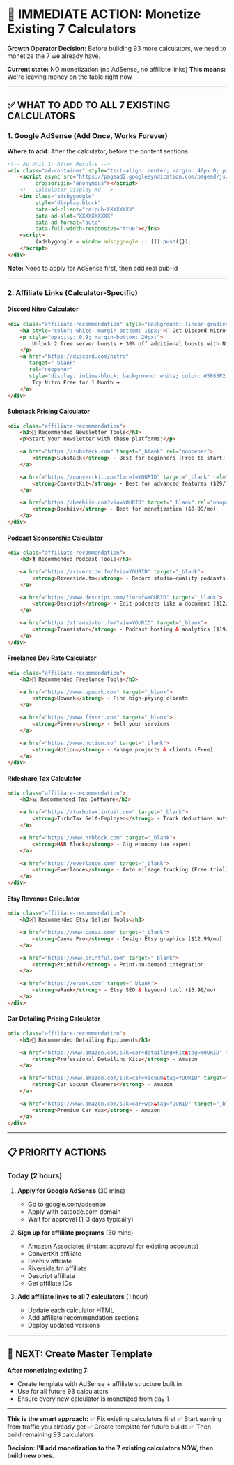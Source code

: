 # 🚀 IMMEDIATE ACTION: Monetize Existing 7 Calculators

**Growth Operator Decision:** Before building 93 more calculators, we need to monetize the 7 we already have.

**Current state:** NO monetization (no AdSense, no affiliate links)
**This means:** We're leaving money on the table right now

---

## ✅ WHAT TO ADD TO ALL 7 EXISTING CALCULATORS

### 1. Google AdSense (Add Once, Works Forever)

**Where to add:** After the calculator, before the content sections

```html
<!-- Ad Unit 1: After Results -->
<div class="ad-container" style="text-align: center; margin: 40px 0; padding: 20px; background: #f8f9fa; border-radius: 12px;">
    <script async src="https://pagead2.googlesyndication.com/pagead/js/adsbygoogle.js?client=ca-pub-XXXXXXXX"
         crossorigin="anonymous"></script>
    <!-- Calculator Display Ad -->
    <ins class="adsbygoogle"
         style="display:block"
         data-ad-client="ca-pub-XXXXXXXX"
         data-ad-slot="XXXXXXXXXX"
         data-ad-format="auto"
         data-full-width-responsive="true"></ins>
    <script>
         (adsbygoogle = window.adsbygoogle || []).push({});
    </script>
</div>
```

**Note:** Need to apply for AdSense first, then add real pub-id

---

### 2. Affiliate Links (Calculator-Specific)

#### Discord Nitro Calculator
```html
<div class="affiliate-recommendation" style="background: linear-gradient(135deg, #667eea 0%, #764ba2 100%); padding: 30px; border-radius: 16px; margin: 40px 0; color: white;">
    <h3 style="color: white; margin-bottom: 16px;">💎 Get Discord Nitro</h3>
    <p style="opacity: 0.9; margin-bottom: 20px;">
        Unlock 2 free server boosts + 30% off additional boosts with Nitro.
    </p>
    <a href="https://discord.com/nitro"
       target="_blank"
       rel="noopener"
       style="display: inline-block; background: white; color: #5865F2; padding: 14px 32px; border-radius: 8px; text-decoration: none; font-weight: 700;">
        Try Nitro Free for 1 Month →
    </a>
</div>
```

#### Substack Pricing Calculator
```html
<div class="affiliate-recommendation">
    <h3>📧 Recommended Newsletter Tools</h3>
    <p>Start your newsletter with these platforms:</p>

    <a href="https://substack.com" target="_blank" rel="noopener">
        <strong>Substack</strong> - Best for beginners (Free to start)
    </a>

    <a href="https://convertkit.com?lmref=YOURID" target="_blank" rel="noopener">
        <strong>ConvertKit</strong> - Best for advanced features ($29/mo)
    </a>

    <a href="https://beehiiv.com?via=YOURID" target="_blank" rel="noopener">
        <strong>Beehiiv</strong> - Best for monetization ($0-99/mo)
    </a>
</div>
```

#### Podcast Sponsorship Calculator
```html
<div class="affiliate-recommendation">
    <h3>🎙️ Recommended Podcast Tools</h3>

    <a href="https://riverside.fm/?via=YOURID" target="_blank">
        <strong>Riverside.fm</strong> - Record studio-quality podcasts ($19/mo)
    </a>

    <a href="https://www.descript.com/?lmref=YOURID" target="_blank">
        <strong>Descript</strong> - Edit podcasts like a document ($12/mo)
    </a>

    <a href="https://transistor.fm/?via=YOURID" target="_blank">
        <strong>Transistor</strong> - Podcast hosting & analytics ($19/mo)
    </a>
</div>
```

#### Freelance Dev Rate Calculator
```html
<div class="affiliate-recommendation">
    <h3>💼 Recommended Freelance Tools</h3>

    <a href="https://www.upwork.com" target="_blank">
        <strong>Upwork</strong> - Find high-paying clients
    </a>

    <a href="https://www.fiverr.com" target="_blank">
        <strong>Fiverr</strong> - Sell your services
    </a>

    <a href="https://www.notion.so" target="_blank">
        <strong>Notion</strong> - Manage projects & clients (Free)
    </a>
</div>
```

#### Rideshare Tax Calculator
```html
<div class="affiliate-recommendation">
    <h3>📊 Recommended Tax Software</h3>

    <a href="https://turbotax.intuit.com" target="_blank">
        <strong>TurboTax Self-Employed</strong> - Track deductions automatically
    </a>

    <a href="https://www.hrblock.com" target="_blank">
        <strong>H&R Block</strong> - Gig economy tax expert
    </a>

    <a href="https://everlance.com" target="_blank">
        <strong>Everlance</strong> - Auto mileage tracking (Free trial)
    </a>
</div>
```

#### Etsy Revenue Calculator
```html
<div class="affiliate-recommendation">
    <h3>🎨 Recommended Etsy Seller Tools</h3>

    <a href="https://www.canva.com" target="_blank">
        <strong>Canva Pro</strong> - Design Etsy graphics ($12.99/mo)
    </a>

    <a href="https://www.printful.com" target="_blank">
        <strong>Printful</strong> - Print-on-demand integration
    </a>

    <a href="https://erank.com" target="_blank">
        <strong>eRank</strong> - Etsy SEO & keyword tool ($5.99/mo)
    </a>
</div>
```

#### Car Detailing Pricing Calculator
```html
<div class="affiliate-recommendation">
    <h3>🚗 Recommended Detailing Equipment</h3>

    <a href="https://www.amazon.com/s?k=car+detailing+kit&tag=YOURID" target="_blank">
        <strong>Professional Detailing Kits</strong> - Amazon
    </a>

    <a href="https://www.amazon.com/s?k=car+vacuum&tag=YOURID" target="_blank">
        <strong>Car Vacuum Cleaners</strong> - Amazon
    </a>

    <a href="https://www.amazon.com/s?k=car+wax&tag=YOURID" target="_blank">
        <strong>Premium Car Wax</strong> - Amazon
    </a>
</div>
```

---

## 📋 PRIORITY ACTIONS

### Today (2 hours)

1. **Apply for Google AdSense** (30 mins)
   - Go to google.com/adsense
   - Apply with oatcode.com domain
   - Wait for approval (1-3 days typically)

2. **Sign up for affiliate programs** (30 mins)
   - Amazon Associates (instant approval for existing accounts)
   - ConvertKit affiliate
   - Beehiiv affiliate
   - Riverside.fm affiliate
   - Descript affiliate
   - Get affiliate IDs

3. **Add affiliate links to all 7 calculators** (1 hour)
   - Update each calculator HTML
   - Add affiliate recommendation sections
   - Deploy updated versions

---

## 🚀 NEXT: Create Master Template

**After monetizing existing 7:**
- Create template with AdSense + affiliate structure built in
- Use for all future 93 calculators
- Ensure every new calculator is monetized from day 1

---

**This is the smart approach:**
✅ Fix existing calculators first
✅ Start earning from traffic you already get
✅ Create template for future builds
✅ Then build remaining 93 calculators

**Decision: I'll add monetization to the 7 existing calculators NOW, then build new ones.**
